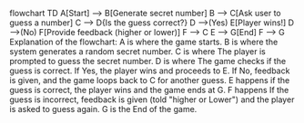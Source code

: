 flowchart TD
    A[Start] --> B[Generate secret number]
    B --> C[Ask user to guess a number]
    C --> D{Is the guess correct?}
    D -->(Yes) E[Player wins!]
    D -->(No) F[Provide feedback (higher or lower)]
    F --> C
    E --> G[End]
    F --> G
Explanation of the flowchart:
A is where the game starts.
B is where the system generates a random secret number.
C is where The player is prompted to guess the secret number.
D is where The game checks if the guess is correct.
If Yes, the player wins and proceeds to E.
If No, feedback is given, and the game loops back to C for another guess.
E happens if the guess is correct, the player wins and the game ends at G.
F happens If the guess is incorrect, feedback is given (told "higher or Lower") and the player is asked to guess again.
G is the End of the game.

